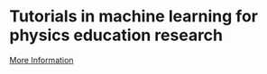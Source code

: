 # Tutorials in machine learning for physics education research

[More Information](https://learningmachineslab.github.io/tutorials/)

